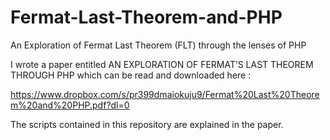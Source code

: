 # Fermat-Last-Theorem-and-PHP
An Exploration of Fermat Last Theorem (FLT) through the lenses of PHP

I wrote a paper entitled AN EXPLORATION OF FERMAT’S LAST THEOREM THROUGH PHP which can be read and downloaded here : 

https://www.dropbox.com/s/pr399dmaiokuju9/Fermat%20Last%20Theorem%20and%20PHP.pdf?dl=0

The scripts contained in this repository are explained in the paper.


